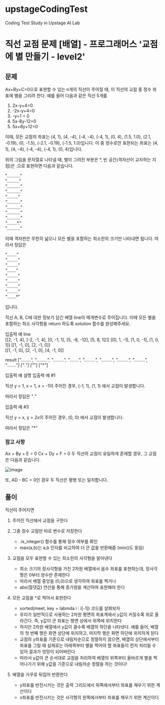 # upstageCodingTest
Coding Test Study in Upstage AI Lab


# 직선 교점 문제 [배열] - 프로그래머스 '교점에 별 만들기 - level2'
## 문제
Ax+By+C=0으로 표현할 수 있는 n개의 직선이 주어질 때, 이 직선의 교점 중 정수 좌표에 별을 그리려 한다.
예를 들어 다음과 같은 직선 5개를
1. 2x-y+4=0
2. -2x-y+4=0
3. -y+1 = 0
4. 5x-8y-12=0
5. 5x+8y+12=0

이때, 모든 교점의 좌표는 (4, 1), (4, -4), (-4, -4), (-4, 1), (0, 4), (1.5, 1.0), (2.1, -0.19), (0, -1.5), (-2.1, -0.19), (-1.5, 1.0)입니다. 이 중 정수로만 표현되는 좌표는 (4, 1), (4, -4), (-4, -4), (-4, 1), (0, 4)입니다.

위의 그림을 문자열로 나타낼 때, 별이 그려진 부분은 *, 빈 공간(격자선이 교차하는 지점)은 .으로 표현하면 다음과 같습니다.

"..........."  
".....*....."  
"..........."  
"..........."  
".*.......*."  
"..........."  
"..........."  
"..........."  
"..........."  
".*.......*."  
"..........."  

이때 격자판은 무한히 넓으니 모든 별을 포함하는 최소한의 크기만 나타내면 됩니다.
따라서 정답은

"....*...."  
"........."  
"........."  
"*.......*"  
"........."  
"........."  
"........."  
"........."  
"*.......*"  

입니다.

직선 A, B, C에 대한 정보가 담긴 배열 line이 매개변수로 주어집니다. 이때 모든 별을 포함하는 최소 사각형을 return 하도록 solution 함수를 완성해주세요.

입출력 예
line	
[[2, -1, 4], [-2, -1, 4], [0, -1, 1], [5, -8, -12], [5, 8, 12]]	
[[0, 1, -1], [1, 0, -1], [1, 0, 1]]
[[1, -1, 0], [2, -1, 0]]	
[[1, -1, 0], [2, -1, 0], [4, -1, 0]]	

result
["....*....", ".........", ".........", "*.......*", ".........", ".........", ".........", ".........", "*.......*"]
["*.*"]
["*"]
["*"]

입출력 예 설명
입출력 예 #1

직선 y = 1, x = 1, x = -1이 주어진 경우,
(-1, 1), (1, 1) 에서 교점이 발생합니다.

따라서 정답은 "*.*"  

입출력 예 #3

직선 y = x, y = 2x이 주어진 경우,
(0, 0) 에서 교점이 발생합니다.

따라서 정답은 "*" 

### 참고 사항
Ax + By + E = 0
Cx + Dy + F = 0
두 직선의 교점이 유일하게 존재할 경우, 그 교점은 다음과 같습니다.

![image](https://github.com/user-attachments/assets/f53acd37-2d85-494c-8d78-4a08f807d4bc)

또, AD - BC = 0인 경우 두 직선은 평행 또는 일치합니다.


## 풀이
직선이 주어지면
1. 주어진 직선에서 교점을 구한다
   
2. 그중 정수 교점만 따로 변수로 저장한다
   - .is_integer() 함수를 통해 정수 여부를 확인
   - max(a,b)는 a,b 인자를 비교하여 더 큰 값을 반환해줌 (min()도 동일)
     
3. 교점을 모두 표현할 수 있는 최소한의 사각형을 알아낸다
   - 최소 크기의 정사각형을 가진 2차원 배열에서 음수 좌표를 표현하는데, 정사각형은 0부터 양수만 존재한다
   - 따라서 배열 중앙을 (0,0)으로 생각하여 좌표를 찍거나
   - abs(절댓값) 연산을 통해 증가량을 계산하여 표현해야 한다
     
3. 모든 교점을 *로 찍어서 표현한다
   - sorted(meet, key = labmda i : i[-1]) 코드를 살펴보자
   - 우리가 일반적으로 사용하는 2차원 평면의 좌표계에서 y값이 커질수록 위로 올라간다. 즉, y값이 큰 좌표는 평면 상에서 위쪽에 위치한다
   - 하지만 2차원 배열에서 y값이 클수록 배열의 하단을 나타낸다. 예를 들어, 배열의 첫 번째 행은 화면 상단에 위치하고, 마지막 행은 화면 하단에 위치하게 된다
   - 교점의 y좌표를 기준으로 내림차순으로 정렬하지 않으면, 배열의 상단에서부터 좌표를 그릴 때 실제로는 아래쪽부터 별을 찍어야 할 좌표들이 먼저 처리될 수 있어 결과가 엉망이 되어버린다
   - 따라서 y값이 큰 순서대로 교점을 처리하여 배열의 위쪽부터 올바르게 별을 찍어나가기 위해 y값을 기준으로 내림차순 정렬을 하는 것이다!

5. 배열을 거꾸로 뒤집어 반환한다
   - y좌표를 반전시키는 것은 출력 그리드에서 위쪽에서부터 좌표를 채우기 위한 계산이다
   - x좌표를 반전시키는 것은 사각형의 왼쪽에서부터 좌표를 채우기 위한 계산이다


